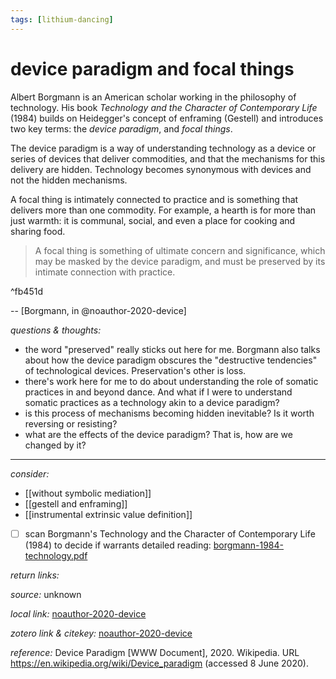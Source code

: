 ```yaml
---
tags: [lithium-dancing]
---
```


# device paradigm and focal things

Albert Borgmann is an American scholar working in the philosophy of technology. His book _Technology and the Character of Contemporary Life_ (1984) builds on Heidegger's concept of enframing (Gestell) and introduces two key terms: the _device paradigm_, and _focal things_. 

The device paradigm is a way of understanding technology as a device or series of devices that deliver commodities, and that the mechanisms for this delivery are hidden. Technology becomes synonymous with devices and not the hidden mechanisms. 

A focal thing is intimately connected to practice and is something that delivers more than one commodity. For example, a hearth is for more than just warmth: it is communal, social, and even a place for cooking and sharing food. 

>A focal thing is something of ultimate concern and significance, which may be masked by the device paradigm, and must be preserved by its intimate connection with practice.

^fb451d

-- [Borgmann, in @noauthor-2020-device]

_questions & thoughts:_

- the word "preserved" really sticks out here for me. Borgmann also talks about how the device paradigm obscures the "destructive tendencies" of technological devices. Preservation's other is loss.
- there's work here for me to do about understanding the role of somatic practices in and beyond dance. And what if I were to understand somatic practices as a technology akin to a device paradigm?
- is this process of mechanisms becoming hidden inevitable? Is it worth reversing or resisting? 
- what are the effects of the device paradigm? That is, how are we changed by it? 

--- 

_consider:_ 

- [[without symbolic mediation]]
- [[gestell and enframing]]
- [[instrumental extrinsic value definition]]
- [ ] scan Borgmann's Technology and the Character of Contemporary Life (1984) to decide if warrants detailed reading: [borgmann-1984-technology.pdf](hook://file/nqMct1Yyk?p=c2tlbGxpcy9Eb3dubG9hZHM=&n=borgmann-1984-technology.pdf)

_return links:_



_source:_  unknown   

_local link:_ [noauthor-2020-device](hook://file/kxDLnIfG7?p=c2tlbGxpcy9Eb3dubG9hZHM=&n=noauthor-2020-device.pdf)

_zotero link & citekey:_ [noauthor-2020-device](zotero://select/items/1_RWWSGIMK)

_reference:_ Device Paradigm [WWW Document], 2020. Wikipedia. URL <https://en.wikipedia.org/wiki/Device_paradigm> (accessed 8 June 2020).


